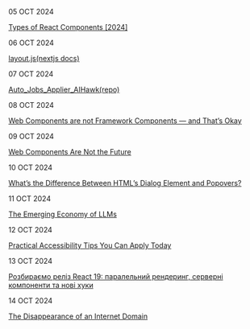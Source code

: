 05 OCT 2024

[Types of React Components [2024]](https://www.robinwieruch.de/react-component-types/)

06 OCT 2024

[layout.js(nextjs docs)](https://nextjs.org/docs/app/api-reference/file-conventions/layout)

07 OCT 2024

[Auto_Jobs_Applier_AIHawk(repo)](https://github.com/feder-cr/Auto_Jobs_Applier_AIHawk)

08 OCT 2024

[Web Components are not Framework Components — and That’s Okay](https://lea.verou.me/blog/2024/wcs-vs-frameworks/?utm_source=tldrwebdev)

09 OCT 2024

[Web Components Are Not the Future](https://dev.to/ryansolid/web-components-are-not-the-future-48bh)

10 OCT 2024

[What’s the Difference Between HTML’s Dialog Element and Popovers? ](https://frontendmasters.com/blog/whats-the-difference-between-htmls-dialog-element-and-popovers/)

11 OCT 2024

[The Emerging Economy of LLMs](https://medium.com/wix-engineering/the-emerging-economy-of-llms-883f2ab13067)

12 OCT 2024

[Practical Accessibility Tips You Can Apply Today](https://piccalil.li/blog/practical-accessibility-tips-you-can-apply-today/)


13 OCT 2024

[Розбираємо реліз React 19: паралельний рендеринг, серверні компоненти та нові хуки](https://dou.ua/forums/topic/50385/)

14 OCT 2024

[The Disappearance of an Internet Domain](https://every.to/p/the-disappearance-of-an-internet-domain)